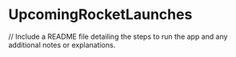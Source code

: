 # UpcomingRocketLaunches
// Include a README file detailing the steps to run the app and any additional notes or explanations.

